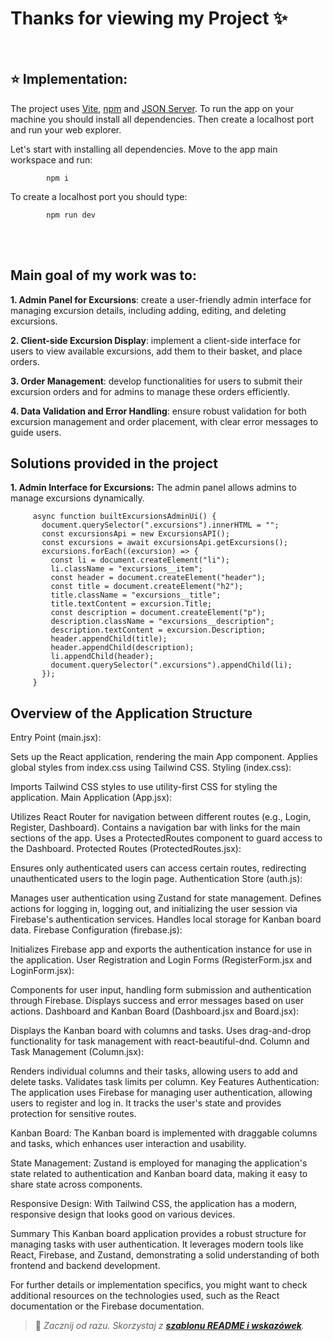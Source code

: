 # Thanks for viewing my Project ✨


<br />

## :star: **Implementation:**
The project uses [Vite](https://webpack.js.org/), [npm](https://www.npmjs.com/) and [JSON Server](https://www.npmjs.com/package/json-server/v/0.17.4). To run the app on your machine you should install all dependencies. Then create a localhost port and run your web explorer.

Let's start with installing all dependencies. Move to the app main workspace and run:

            npm i

To create a localhost port you should type:

            npm run dev

<br />
<br />

## Main goal of my work was to:
**1. Admin Panel for Excursions**: create a user-friendly admin interface for managing excursion details, including adding, editing, and deleting excursions.

**2. Client-side Excursion Display**: implement a client-side interface for users to view available excursions, add them to their basket, and place orders.

**3. Order Management**: develop functionalities for users to submit their excursion orders and for admins to manage these orders efficiently.

**4. Data Validation and Error Handling**: ensure robust validation for both excursion management and order placement, with clear error messages to guide users.
<br />

## Solutions provided in the project
**1. Admin Interface for Excursions:**
The admin panel allows admins to manage excursions dynamically.

         async function builtExcursionsAdminUi() {
           document.querySelector(".excursions").innerHTML = "";
           const excursionsApi = new ExcursionsAPI();
           const excursions = await excursionsApi.getExcursions();
           excursions.forEach((excursion) => {
             const li = document.createElement("li");
             li.className = "excursions__item";
             const header = document.createElement("header");
             const title = document.createElement("h2");
             title.className = "excursions__title";
             title.textContent = excursion.Title;
             const description = document.createElement("p");
             description.className = "excursions__description";
             description.textContent = excursion.Description;
             header.appendChild(title);
             header.appendChild(description);
             li.appendChild(header);
             document.querySelector(".excursions").appendChild(li);
           });
         }
## Overview of the Application Structure
Entry Point (main.jsx):

Sets up the React application, rendering the main App component.
Applies global styles from index.css using Tailwind CSS.
Styling (index.css):

Imports Tailwind CSS styles to use utility-first CSS for styling the application.
Main Application (App.jsx):

Utilizes React Router for navigation between different routes (e.g., Login, Register, Dashboard).
Contains a navigation bar with links for the main sections of the app.
Uses a ProtectedRoutes component to guard access to the Dashboard.
Protected Routes (ProtectedRoutes.jsx):

Ensures only authenticated users can access certain routes, redirecting unauthenticated users to the login page.
Authentication Store (auth.js):

Manages user authentication using Zustand for state management.
Defines actions for logging in, logging out, and initializing the user session via Firebase's authentication services.
Handles local storage for Kanban board data.
Firebase Configuration (firebase.js):

Initializes Firebase app and exports the authentication instance for use in the application.
User Registration and Login Forms (RegisterForm.jsx and LoginForm.jsx):

Components for user input, handling form submission and authentication through Firebase.
Displays success and error messages based on user actions.
Dashboard and Kanban Board (Dashboard.jsx and Board.jsx):

Displays the Kanban board with columns and tasks.
Uses drag-and-drop functionality for task management with react-beautiful-dnd.
Column and Task Management (Column.jsx):

Renders individual columns and their tasks, allowing users to add and delete tasks.
Validates task limits per column.
Key Features
Authentication: The application uses Firebase for managing user authentication, allowing users to register and log in. It tracks the user's state and provides protection for sensitive routes.

Kanban Board: The Kanban board is implemented with draggable columns and tasks, which enhances user interaction and usability.

State Management: Zustand is employed for managing the application's state related to authentication and Kanban board data, making it easy to share state across components.

Responsive Design: With Tailwind CSS, the application has a modern, responsive design that looks good on various devices.

Summary
This Kanban board application provides a robust structure for managing tasks with user authentication. It leverages modern tools like React, Firebase, and Zustand, demonstrating a solid understanding of both frontend and backend development.

For further details or implementation specifics, you might want to check additional resources on the technologies used, such as the React documentation or the Firebase documentation.
> 
> 🎁 *Zacznij od razu. Skorzystaj z **[szablonu README i wskazówek](https://github.com/devmentor-pl/readme-template)**.* 
